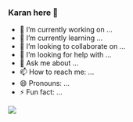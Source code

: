 ### Karan here 👋








- 🔭 I’m currently working on ...
- 🌱 I’m currently learning ...
- 👯 I’m looking to collaborate on ...
- 🤔 I’m looking for help with ...
- 💬 Ask me about ...
- 📫 How to reach me: ...
- 😄 Pronouns: ...
- ⚡ Fun fact: ...

<img src="https://github-readme-stats.vercel.app/api?username=KKK2504&&show_icons=true&title_color=ffffff&icon_color=bb2acf&text_color=daf7dc&bg_color=151515">

